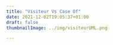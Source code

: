```yaml
---
title: "Visiteur Vs Case Of"
date: 2021-12-02T19:05:37+01:00
draft: false
thumbnailImage: ../img/visiteurUML.png

---
```


